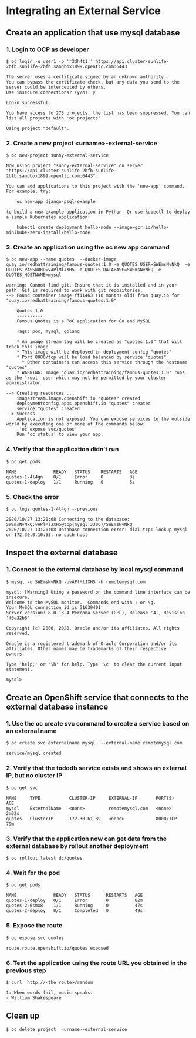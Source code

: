 <!-- Copy and paste the converted output. -->



# Integrating an External Service


## Create an application that use mysql database


### 1. Login to OCP as developer 


```
$ oc login -u user1 -p 'r3dh4t1!' https://api.cluster-sunlife-2bfb.sunlife-2bfb.sandbox1899.opentlc.com:6443
```



```
The server uses a certificate signed by an unknown authority.
You can bypass the certificate check, but any data you send to the server could be intercepted by others.
Use insecure connections? (y/n): y

Login successful.

You have access to 273 projects, the list has been suppressed. You can list all projects with 'oc projects'

Using project "default".
```



### 2. Create a new project &lt;urname>-external-service


```
$ oc new-project sunny-external-service
```



```
Now using project "sunny-external-service" on server "https://api.cluster-sunlife-2bfb.sunlife-2bfb.sandbox1899.opentlc.com:6443".

You can add applications to this project with the 'new-app' command. For example, try:

    oc new-app django-psql-example

to build a new example application in Python. Or use kubectl to deploy a simple Kubernetes application:

    kubectl create deployment hello-node --image=gcr.io/hello-minikube-zero-install/hello-node

```



### 3. Create an application using the oc new app command


```
$ oc new-app --name quotes  --docker-image quay.io/redhattraining/famous-quotes:1.0 -e QUOTES_USER=SWEmsNvNkQ  -e QUOTES_PASSWORD=vAPlMlJXH5 -e QUOTES_DATABASE=SWEmsNvNkQ -e QUOTES_HOSTNAME=mysql
```



```
warning: Cannot find git. Ensure that it is installed and in your path. Git is required to work with git repositories.
--> Found container image ff11463 (10 months old) from quay.io for "quay.io/redhattraining/famous-quotes:1.0"

    Quotes 1.0 
    ---------- 
    Famous Quotes is a PoC application for Go and MySQL

    Tags: poc, mysql, golang

    * An image stream tag will be created as "quotes:1.0" that will track this image
    * This image will be deployed in deployment config "quotes"
    * Port 8000/tcp will be load balanced by service "quotes"
      * Other containers can access this service through the hostname "quotes"
    * WARNING: Image "quay.io/redhattraining/famous-quotes:1.0" runs as the 'root' user which may not be permitted by your cluster administrator

--> Creating resources ...
    imagestream.image.openshift.io "quotes" created
    deploymentconfig.apps.openshift.io "quotes" created
    service "quotes" created
--> Success
    Application is not exposed. You can expose services to the outside world by executing one or more of the commands below:
     'oc expose svc/quotes' 
    Run 'oc status' to view your app.
```



### 4. Verify that the application didn’t run


```
$ oc get pods
```



```
NAME              READY   STATUS    RESTARTS   AGE
quotes-1-4l4gn    0/1     Error     0          3s
quotes-1-deploy   1/1     Running   0          5s
```



### 5. Check the error 


```
$ oc logs quotes-1-4l4gn --previous
```



```
2020/10/27 13:20:08 Connecting to the database: SWEmsNvNkQ:vAPlMlJXH5@tcp(mysql:3306)/SWEmsNvNkQ
2020/10/27 13:20:08 Database connection error: dial tcp: lookup mysql on 172.30.0.10:53: no such host
```



## Inspect the external database


### 1. Connect to the external database by local mysql command


```
$ mysql -u SWEmsNvNkQ -pvAPlMlJXH5 -h remotemysql.com
```



```
mysql: [Warning] Using a password on the command line interface can be insecure.
Welcome to the MySQL monitor.  Commands end with ; or \g.
Your MySQL connection id is 51639401
Server version: 8.0.13-4 Percona Server (GPL), Release '4', Revision 'f0a32b8'

Copyright (c) 2000, 2020, Oracle and/or its affiliates. All rights reserved.

Oracle is a registered trademark of Oracle Corporation and/or its
affiliates. Other names may be trademarks of their respective
owners.

Type 'help;' or '\h' for help. Type '\c' to clear the current input statement.

mysql>

```



## Create an OpenShift service that connects to the external database instance


### 1. Use the oc create svc command to create a service based on an external name


```
$ oc create svc externalname mysql  --external-name remotemysql.com
```



```
service/mysql created
```



### 2. Verify that the tododb service exists and shows an external IP, but no cluster IP


```
$ oc get svc
```



```
NAME     TYPE           CLUSTER-IP     EXTERNAL-IP       PORT(S)    AGE
mysql    ExternalName   <none>         remotemysql.com   <none>     2m32s
quotes   ClusterIP      172.30.61.89   <none>            8000/TCP   79m
```



### 3. Verify that the application now can get data from the external database by rollout another deployment


```
$ oc rollout latest dc/quotes
```



### 4. Wait for the pod 


```
$ oc get pods
```



```
NAME              READY   STATUS      RESTARTS   AGE
quotes-1-deploy   0/1     Error       0          82m
quotes-2-6smx8    1/1     Running     0          47s
quotes-2-deploy   0/1     Completed   0          49s
```



### 5. Expose the route


```
$ oc expose svc quotes
```



```
route.route.openshift.io/quotes exposed
```



### 6. Test the application using the route URL you obtained in the previous step


```
$ curl  http://<the route>/random

```



```
1: When words fail, music speaks.
- William Shakespeare
```



## Clean up


```
$ oc delete project  <urname>-external-service
```


